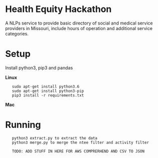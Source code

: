 # Health Equity Hackathon
A NLPs service to provide basic directory of social and medical service
  providers in Missouri, include hours of operation and additional service
  categories.

# Setup

Install python3, pip3 and pandas

**Linux**
```
   sudo apt-get install python3.6
   sudo apt-get install python3-pip
   pip3 install -r requirements.txt
```

**Mac**

# Running

```
   python3 extract.py to extract the data
   python3 merge.py to merge the ntee filter and activity filter

   TODO: ADD STUFF IN HERE FOR AWS COMPRERHEND AND CSV TO JSON

```
